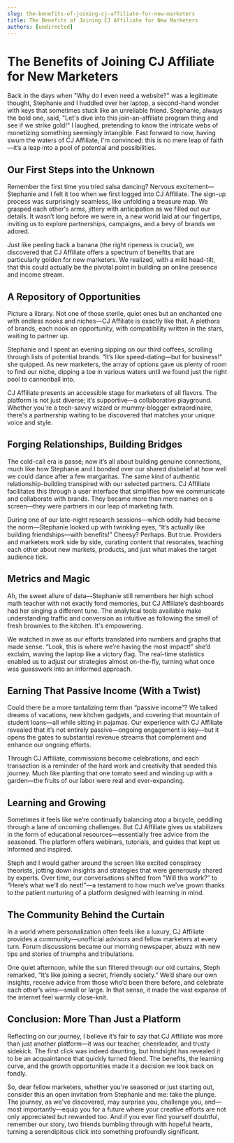 ```yaml
---
slug: the-benefits-of-joining-cj-affiliate-for-new-marketers
title: The Benefits of Joining CJ Affiliate for New Marketers
authors: [undirected]
---
```


# The Benefits of Joining CJ Affiliate for New Marketers

Back in the days when "Why do I even need a website?" was a legitimate thought, Stephanie and I huddled over her laptop, a second-hand wonder with keys that sometimes stuck like an unreliable friend. Stephanie, always the bold one, said, "Let's dive into this join-an-affiliate program thing and see if we strike gold!" I laughed, pretending to know the intricate webs of monetizing something seemingly intangible. Fast forward to now, having swum the waters of CJ Affiliate, I'm convinced: this is no mere leap of faith—it’s a leap into a pool of potential and possibilities.

## **Our First Steps into the Unknown**

Remember the first time you tried salsa dancing? Nervous excitement—Stephanie and I felt it too when we first logged into CJ Affiliate. The sign-up process was surprisingly seamless, like unfolding a treasure map. We grasped each other's arms, jittery with anticipation as we filled out our details. It wasn’t long before we were in, a new world laid at our fingertips, inviting us to explore partnerships, campaigns, and a bevy of brands we adored.

Just like peeling back a banana (the right ripeness is crucial), we discovered that CJ Affiliate offers a spectrum of benefits that are particularly golden for new marketers. We realized, with a mild head-tilt, that this could actually be the pivotal point in building an online presence and income stream. 

## **A Repository of Opportunities**

Picture a library. Not one of those sterile, quiet ones but an enchanted one with endless nooks and niches—CJ Affiliate is exactly like that. A plethora of brands, each nook an opportunity, with compatibility written in the stars, waiting to partner up.

Stephanie and I spent an evening sipping on our third coffees, scrolling through lists of potential brands. “It’s like speed-dating—but for business!” she quipped. As new marketers, the array of options gave us plenty of room to find our niche, dipping a toe in various waters until we found just the right pool to cannonball into.

CJ Affiliate presents an accessible stage for marketers of all flavors. The platform is not just diverse; it’s supportive—a collaborative playground. Whether you're a tech-savvy wizard or mummy-blogger extraordinaire, there's a partnership waiting to be discovered that matches your unique voice and style.

## **Forging Relationships, Building Bridges**

The cold-call era is passé; now it’s all about building genuine connections, much like how Stephanie and I bonded over our shared disbelief at how well we could dance after a few margaritas. The same kind of authentic relationship-building transpired with our selected partners. CJ Affiliate facilitates this through a user interface that simplifies how we communicate and collaborate with brands. They became more than mere names on a screen—they were partners in our leap of marketing faith.

During one of our late-night research sessions—which oddly had become the norm—Stephanie looked up with twinkling eyes, “It’s actually like building friendships—with benefits!” Cheesy? Perhaps. But true. Providers and marketers work side by side, curating content that resonates, teaching each other about new markets, products, and just what makes the target audience tick.

## **Metrics and Magic**

Ah, the sweet allure of data—Stephanie still remembers her high school math teacher with not exactly fond memories, but CJ Affiliate’s dashboards had her singing a different tune. The analytical tools available make understanding traffic and conversion as intuitive as following the smell of fresh brownies to the kitchen. It's empowering.

We watched in awe as our efforts translated into numbers and graphs that made sense. “Look, this is where we’re having the most impact!” she’d exclaim, waving the laptop like a victory flag. The real-time statistics enabled us to adjust our strategies almost on-the-fly, turning what once was guesswork into an informed approach.

## **Earning That Passive Income (With a Twist)**

Could there be a more tantalizing term than “passive income”? We talked dreams of vacations, new kitchen gadgets, and covering that mountain of student loans—all while sitting in pajamas. Our experience with CJ Affiliate revealed that it’s not entirely passive—ongoing engagement is key—but it opens the gates to substantial revenue streams that complement and enhance our ongoing efforts.

Through CJ Affiliate, commissions become celebrations, and each transaction is a reminder of the hard work and creativity that seeded this journey. Much like planting that one tomato seed and winding up with a garden—the fruits of our labor were real and ever-expanding.

## **Learning and Growing**

Sometimes it feels like we’re continually balancing atop a bicycle, peddling through a lane of oncoming challenges. But CJ Affiliate gives us stabilizers in the form of educational resources—essentially free advice from the seasoned. The platform offers webinars, tutorials, and guides that kept us informed and inspired.

Steph and I would gather around the screen like excited conspiracy theorists, jotting down insights and strategies that were generously shared by experts. Over time, our conversations shifted from "Will this work?” to “Here’s what we’ll do next!”—a testament to how much we’ve grown thanks to the patient nurturing of a platform designed with learning in mind.

## **The Community Behind the Curtain**

In a world where personalization often feels like a luxury, CJ Affiliate provides a community—unofficial advisors and fellow marketers at every turn. Forum discussions became our morning newspaper, abuzz with new tips and stories of triumphs and tribulations.

One quiet afternoon, while the sun filtered through our old curtains, Steph remarked, “It’s like joining a secret, friendly society.” We’d share our own insights, receive advice from those who’d been there before, and celebrate each other’s wins—small or large. In that sense, it made the vast expanse of the internet feel warmly close-knit.

## **Conclusion: More Than Just a Platform**

Reflecting on our journey, I believe it’s fair to say that CJ Affiliate was more than just another platform—it was our teacher, cheerleader, and trusty sidekick. The first click was indeed daunting, but hindsight has revealed it to be an acquaintance that quickly turned friend. The benefits, the learning curve, and the growth opportunities made it a decision we look back on fondly. 

So, dear fellow marketers, whether you're seasoned or just starting out, consider this an open invitation from Stephanie and me: take the plunge. The journey, as we've discovered, may surprise you, challenge you, and—most importantly—equip you for a future where your creative efforts are not only appreciated but rewarded too. And if you ever find yourself doubtful, remember our story, two friends bumbling through with hopeful hearts, turning a serendipitous click into something profoundly significant.